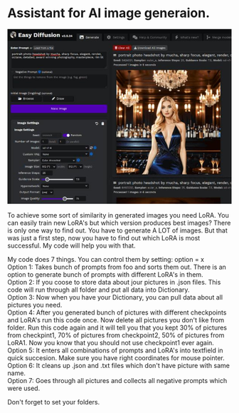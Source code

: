 # Assistant for AI image generaion.

![Easy Diffusion Screen](https://github.com/Skoteinos1/easydif/blob/main/easydif.jpg) 

To achieve some sort of similarity in generated images you need LoRA. You can easily train new LoRA's but which version produces best images? There is only one way to find out. You have to generate A LOT of images. But that was just a first step, now you have to find out which LoRA is most successful. My code will help you with that.

My code does 7 things. You can control them by setting: option = x<br>
Option 1: Takes bunch of prompts from foo and sorts them out. There is an option to generate bunch of prompts with different LoRA's in them.<br>
Option 2: If you coose to store data about jour pictures in .json files. This code will run through all folder and put all data into Dictionary.<br>
Option 3: Now when you have your Dictionary, you can pull data about all pictures you need.<br>
Option 4: After you generated bunch of pictures with different checkpoints and LoRA's run this code once. Now delete all pictures you don't like from folder. Run this code again and it will tell you that you kept 30% of pictures from checkpint1, 70% of pictures from checkpoint2, 50% of pictures from LoRA1. Now you know that you should not use checkpoint1 ever again.<br>
Option 5: It enters all combinations of prompts and LoRA's into textfield in quick succesion. Make sure you have right coordinates for mouse pointer.<br>
Option 6: It cleans up .json and .txt files which don't have picture with same name.<br>
Option 7: Goes through all pictures and collects all negative prompts which were used.


Don't forget to set your folders.


